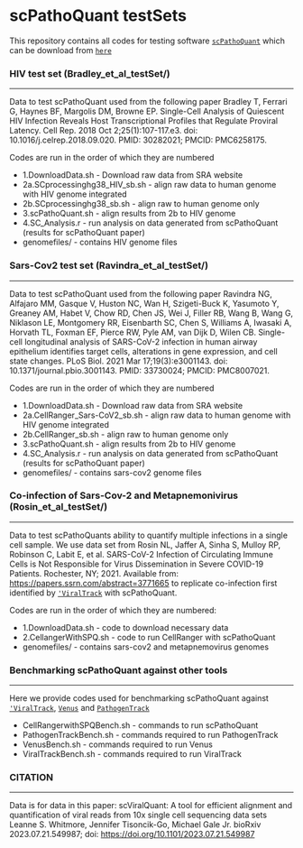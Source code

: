 # scPathoQuant testSets 
This repository contains all codes for testing software [```scPathoQuant```](https://doi.org/10.1101/2023.07.21.549987) which can be download from [```here```](https://github.com/galelab/scPathoQuant)


### HIV test set (Bradley_et_al_testSet/)
-----------------------------------------
Data to test scPathoQuant used from the following paper Bradley T, Ferrari G, Haynes BF, Margolis DM, Browne EP. Single-Cell Analysis of Quiescent HIV Infection Reveals Host Transcriptional Profiles that Regulate Proviral Latency. Cell Rep. 2018 Oct 2;25(1):107-117.e3. doi: 10.1016/j.celrep.2018.09.020. PMID: 30282021; PMCID: PMC6258175.

Codes are run in the order of which they are numbered 
* 1.DownloadData.sh - Download raw data from SRA website
* 2a.SCprocessinghg38_HIV_sb.sh - align raw data to human genome with HIV genome integrated 
* 2b.SCprocessinghg38_sb.sh - align raw to human genome only 
* 3.scPathoQuant.sh - align results from 2b to HIV genome
* 4.SC_Analysis.r - run analysis on data generated from scPathoQuant (results for scPathoQuant paper)
* genomefiles/ - contains HIV genome files 

### Sars-Cov2 test set (Ravindra_et_al_testSet/)
------------------------------------------------
Data to test scPathoQuant used from the following paper Ravindra NG, Alfajaro MM, Gasque V, Huston NC, Wan H, Szigeti-Buck K, Yasumoto Y, Greaney AM, Habet V, Chow RD, Chen JS, Wei J, Filler RB, Wang B, Wang G, Niklason LE, Montgomery RR, Eisenbarth SC, Chen S, Williams A, Iwasaki A, Horvath TL, Foxman EF, Pierce RW, Pyle AM, van Dijk D, Wilen CB. Single-cell longitudinal analysis of SARS-CoV-2 infection in human airway epithelium identifies target cells, alterations in gene expression, and cell state changes. PLoS Biol. 2021 Mar 17;19(3):e3001143. doi: 10.1371/journal.pbio.3001143. PMID: 33730024; PMCID: PMC8007021.

Codes are run in the order of which they are numbered 
* 1.DownloadData.sh - Download raw data from SRA website
* 2a.CellRanger_Sars-CoV2_sb.sh - align raw data to human genome with HIV genome integrated 
* 2b.CellRanger_sb.sh - align raw to human genome only 
* 3.scPathoQuant.sh - align results from 2b to HIV genome
* 4.SC_Analysis.r - run analysis on data generated from scPathoQuant (results for scPathoQuant paper)
* genomefiles/ - contains sars-cov2 genome files

 ### Co-infection of Sars-Cov-2 and Metapnemonivirus (Rosin_et_al_testSet/)
---------------------------------------------------------------------------
Data to test scPathoQuants ability to quantify multiple infections in a single cell sample. We use data set from Rosin NL, Jaffer A, Sinha S, Mulloy RP, Robinson C, Labit E, et al. SARS-CoV-2 Infection of Circulating Immune Cells is Not Responsible for Virus Dissemination in Severe COVID-19 Patients. Rochester, NY; 2021. Available from: https://papers.ssrn.com/abstract=3771665 to replicate co-infection first identified by  [```'ViralTrack```](https://github.com/PierreBSC/Viral-Track) with scPathoQuant.

Codes are run in the order of which they are numbered:
* 1.DownloadData.sh - code to download necessary data
* 2.CellangerWithSPQ.sh - code to run CellRanger with scPathoQuant
* genomefiles/ - contains sars-cov2 and metapnemovirus genomes

### Benchmarking scPathoQuant against other tools
---------------------------------------------------
Here we provide codes used for benchmarking scPathoQuant against [```'ViralTrack```](https://github.com/PierreBSC/Viral-Track), [```Venus```](https://github.com/aicb-ZhangLabs/Venus) and [```PathogenTrack```](https://github.com/ncrna/PathogenTrack)

* CellRangerwithSPQBench.sh - commands to run scPathoQuant 
* PathogenTrackBench.sh - commands required to run PathogenTrack
* VenusBench.sh - commands required to run Venus 
* ViralTrackBench.sh - commands required to run ViralTrack

### CITATION
-------------
Data is for data in this paper:
scViralQuant: A tool for efficient alignment and quantification of viral reads from 10x single cell sequencing data sets
Leanne S. Whitmore, Jennifer Tisoncik-Go, Michael Gale Jr.
bioRxiv 2023.07.21.549987; doi: https://doi.org/10.1101/2023.07.21.549987
